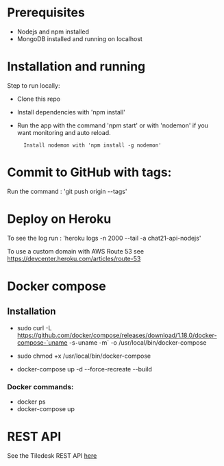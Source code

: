 # Prerequisites

* Nodejs and npm installed 
* MongoDB installed and running on localhost

# Installation and running
Step to run locally:

* Clone this repo
* Install dependencies with 'npm install'

* Run the app with the command 'npm start' or with 'nodemon' if you want monitoring and auto reload.

        Install nodemon with 'npm install -g nodemon'

# Commit to GitHub with tags:
Run the command : 'git push origin --tags'

# Deploy on Heroku

To see the log run : 'heroku logs  -n 2000 --tail -a chat21-api-nodejs'


To use a custom domain with AWS Route 53 see https://devcenter.heroku.com/articles/route-53

# Docker compose

## Installation
* sudo curl -L https://github.com/docker/compose/releases/download/1.18.0/docker-compose-`uname -s`-`uname -m` -o /usr/local/bin/docker-compose

* sudo chmod +x /usr/local/bin/docker-compose

* docker-compose up -d --force-recreate --build

### Docker commands:
* docker ps
* docker-compose up

# REST API

See the Tiledesk REST API [here](./docs/api.md)